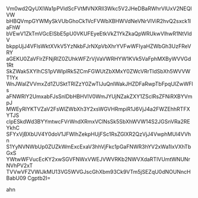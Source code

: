 Vm0wd2QyUXlWa1pPVldScFVtMVNXRll3Wkc5V2JHeDBaRWhrVlUxV2NEQlVW
bHBQVmpGYWMySkVUbGhoCk1VcFVWbXBHWVdNeVNrVlViR2hvQ2sxck1IaFhW
bVEwV1ZkTmVGcElSbE5pU0VKUFEyeEtkVkZ1YkZkaQpWRUkwVlhwR1NtVldV
bkppUjJ4VFlsWktXVkV5YzNkbFJrNXpVbXhrYVFwWFIyaHZWbGh3UzFReVRY
aGEKU0ZaVFlrZFNjRlZ0ZUhkWFZrVjVaVWRHYW1KVk5VaFphMXByWVVGd1Rt
SkZWak5XYlhCS1pVWlplRk5ZCmFGWUtZbXMxY0ZWcVRrTldSbXh5WVVWT1Yx
WnJWalZVVmxZd1ZUSktTRlZzY0ZwTlJuQnlWakJHZDFaRwpTbFpqUlZwWFls
aFNWRlY2UmxabFJsSnlDbHBHVlV0WmJYUjNZakZXY1ZSclRsZFNiRXBYVmpJ
MWEyRlYKTVZaV2FsWlZWbXh3Y2xsWGVHRmpiR1J6VjJ4a2FWZEhhRTFXYTJS
clpESkdWd3BYYmtwcFVrWndXRmxVClNsSk5SbXhWVW14S2JGSnVRa2REYkhC
SFYxVjBXbUV4Y0doV1JFWlhZekpHUjFSc1RsZGlXR2QzVjJ4VwphMUl4VVhn
S1YyNVNWbUp0ZUZkWmExcExaV3hhVjFkc1pGaFNWR3hYV2xWa1IxVXhTbGxS
YWtwWFVucEcKY2xwSGVFNWxVWEJVWVRKb2NWVXdaRTlVUmtWNUNrNVhPV2xT
TVVwVFZVWlJkMU13VG5WVGJscGhXbm93Ck9VTm5jSEZqU0dNOUNncHBabU09
Cgptb2I=

ahn